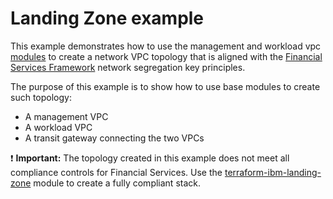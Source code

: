# Landing Zone example

This example demonstrates how to use the management and workload vpc [modules](../../landing-zone-submodule/) to create a network VPC topology that is aligned with the [Financial Services Framework](https://cloud.ibm.com/docs/framework-financial-services?topic=framework-financial-services-vpc-architecture-connectivity-overview) network segregation key principles.

The purpose of this example is to show how to use base modules to create such topology:
- A management VPC
- A workload VPC
- A transit gateway connecting the two VPCs

:exclamation: **Important:** The topology created in this example does not meet all compliance controls for Financial Services. Use the [terraform-ibm-landing-zone](https://github.com/terraform-ibm-modules/terraform-ibm-landing-zone) module to create a fully compliant stack.
